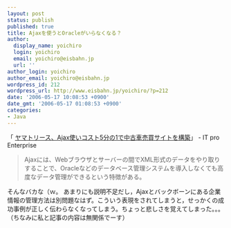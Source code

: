 ```yaml
---
layout: post
status: publish
published: true
title: Ajaxを使うとOracleがいらなくなる？
author:
  display_name: yoichiro
  login: yoichiro
  email: yoichiro@eisbahn.jp
  url: ''
author_login: yoichiro
author_email: yoichiro@eisbahn.jp
wordpress_id: 212
wordpress_url: http://www.eisbahn.jp/yoichiro/?p=212
date: '2006-05-17 10:08:53 +0900'
date_gmt: '2006-05-17 01:08:53 +0900'
categories:
- Java
---
```


「 
[ヤマトリース、Ajax使いコスト5分の1で中古車売買サイトを構築](http://itpro.nikkeibp.co.jp/article/NEWS/20060516/238016/)」 - IT pro Enterprise

>Ajaxには、Webブラウザとサーバーの間でXML形式のデータをやり取りすることで、Oracleなどのデータベース管理システムを導入しなくても高度なデータ管理ができるという特徴がある。

そんなバカな（ｗ。
あまりにも説明不足だし，Ajaxとバックボーンにある企業情報の管理方法は別問題なはず。こういう表現をされてしまうと，せっかくの成功事例が正しく伝わらなくなってしまう。ちょっと悲しさを覚えてしまった。。。（ちなみに私と記事の内容は無関係でーす）
